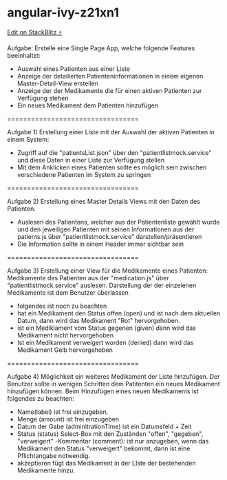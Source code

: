 # angular-ivy-z21xn1

[Edit on StackBlitz ⚡️](https://stackblitz.com/edit/angular-ivy-z21xn1)


Aufgabe:
Erstelle eine Single Page App, welche folgende Features beeinhaltet:

- Auswahl eines Patienten aus einer Liste
- Anzeige der detailierten Patienteninformationen in einem eigenen Master-Detail-View erstellen
- Anzeige der der Medikamente die für einen aktiven Patienten zur Verfügung stehen
- Ein neues Medikament dem Patienten hinzufügen

=================================

Aufgabe 1)
Erstellung einer Liste mit der Auswahl der aktiven Patienten in einem System:

- Zugriff auf die "patientsList.json" über den "patientlistmock.service" und diese Daten in einer Liste zur Verfügung stellen
- Mit dem Anklicken eines Patienten sollte es möglich sein zwischen verschiedene Patienten im System zu springen

=================================

Aufgabe 2)
Erstellung eines Master Details Views mit den Daten des Patienten.
- Auslesen des Patientens, welcher aus der Patientenliste gewählt wurde und den jeweiligen Patienten mit seinen Informationen aus der patients.js über  "patientlistmock.service" darstellen/präsentieren
- Die Information sollte in einem Header immer sichtbar sein

=================================

Aufgabe 3)
Erstellung einer View für die Medikamente eines Patienten:
Medikamente des Patienten aus der "medication.js" über "patientlistmock.service" auslesen.
Darstellung der der einzelenen Medikamente ist dem Benutzer überlassen
- folgendes ist noch zu beachten
- hat ein Medikament den Status offen (open) und ist nach dem aktuellen Datum, dann wird das Medikament "Rot" hervorgehoben.
- ist ein Mediklament vom Status gegenen (given) dann wird das Medikament nicht hervorgehoben
- Ist ein Medikament verweigert worden (denied) dann wird das Medikament Gelb hervorgehoben

=================================

Aufgabe 4)
Möglichkeit ein weiteres Medikament der Liste hinzufügen.
Der Benutzer sollte in wenigen Schritten dem Patitenten ein neues Medikament hinzufügen können.
Beim Hinzufügen eines neuen Medikaments ist folgendes zu beachten:
- Name(label) ist frei einzugeben.
- Menge (amount) ist frei einzugeben
- Datum der Gabe (adminitrationTIme) ist ein Datumsfeld + Zeit
- Status (status) Select-Box mit den Zuständen "offen", "gegeben", "verweigert"
-Kommentar (comment): ist nur anzugeben, wenn das Medikament den Status "verweigert" bekommt, dann ist eine Pflichtangabe notwendig.
- akzeptieren fügt das Medikament in der LIste der bestehenden Medikamente hinzu.
 
